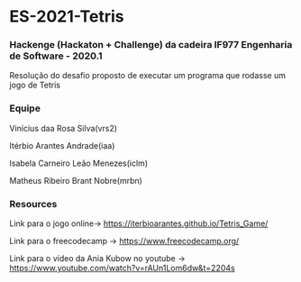 # ES-2021-Tetris

### Hackenge (Hackaton + Challenge) da cadeira IF977 Engenharia de Software - 2020.1

Resolução do desafio proposto de executar um programa que rodasse um jogo de Tetris

### Equipe

Vinícius daa Rosa Silva(vrs2)

Itérbio Arantes Andrade(iaa)

Isabela Carneiro Leão Menezes(iclm)

Matheus Ribeiro Brant Nobre(mrbn)

### Resources
Link para o jogo online-> https://iterbioarantes.github.io/Tetris_Game/

Link para o freecodecamp -> https://www.freecodecamp.org/

Link para o vídeo da Ania Kubow no youtube -> https://www.youtube.com/watch?v=rAUn1Lom6dw&t=2204s
